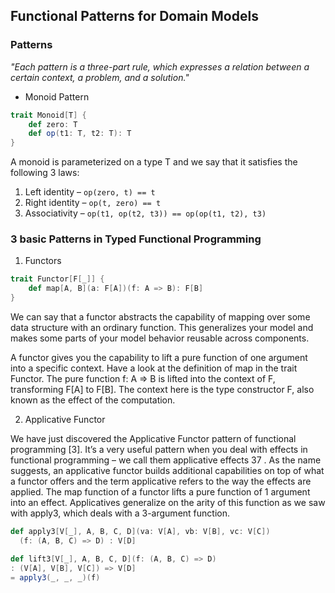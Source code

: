 ## Functional Patterns for Domain Models

### Patterns

_"Each pattern is a three-part rule, which expresses a relation between a certain context,
a problem, and a solution."_

- Monoid Pattern
```scala
trait Monoid[T] {
    def zero: T
    def op(t1: T, t2: T): T
}
```
A monoid is parameterized on a type T and we say that it satisfies the following 3 laws:

1. Left identity – `op(zero, t) == t`
2. Right identity – `op(t, zero) == t`
3. Associativity – `op(t1, op(t2, t3)) == op(op(t1, t2), t3)`

### 3 basic Patterns in Typed Functional Programming

1. Functors

```scala
trait Functor[F[_]] {
    def map[A, B](a: F[A])(f: A => B): F[B]
}
```
We can say that a functor abstracts the capability of mapping over some data structure with
an ordinary function. This generalizes your model and makes some parts of your model
behavior reusable across components.

A functor gives you the capability to lift a pure function of one argument into a specific
context. Have a look at the definition of map in the trait Functor. The pure function f: A => B
is lifted into the context of F, transforming F[A] to F[B]. The context here is the type
constructor F, also known as the effect of the computation.

2. Applicative Functor

We have just discovered the Applicative Functor pattern of functional programming [3]. It’s
a very useful pattern when you deal with effects in functional programming – we call them
applicative effects 37 . As the name suggests, an applicative functor builds additional capabilities
on top of what a functor offers and the term applicative refers to the way the effects are
applied. The map function of a functor lifts a pure function of 1 argument into an effect.
Applicatives generalize on the arity of this function as we saw with apply3, which deals with a
3-argument function.

```scala
def apply3[V[_], A, B, C, D](va: V[A], vb: V[B], vc: V[C])
  (f: (A, B, C) => D) : V[D]

def lift3[V[_], A, B, C, D](f: (A, B, C) => D)
: (V[A], V[B], V[C]) => V[D]
= apply3(_, _, _)(f)
```